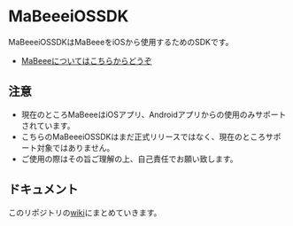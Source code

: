 # MaBeeeiOSSDK

MaBeeeiOSSDKはMaBeeeをiOSから使用するためのSDKです。

- [MaBeeeについてはこちらからどうぞ](http://mabeee.mobi/)

## 注意

- 現在のところMaBeeeはiOSアプリ、Androidアプリからの使用のみサポートされています。
- こちらのMaBeeeiOSSDKはまだ正式リリースではなく、現在のところサポート対象ではありません。
- ご使用の際はその旨ご理解の上、自己責任でお願い致します。

## ドキュメント

このリポジトリの[wiki](https://github.com/novars-jp/MaBeeeiOSSDK/wiki)にまとめていきます。 
